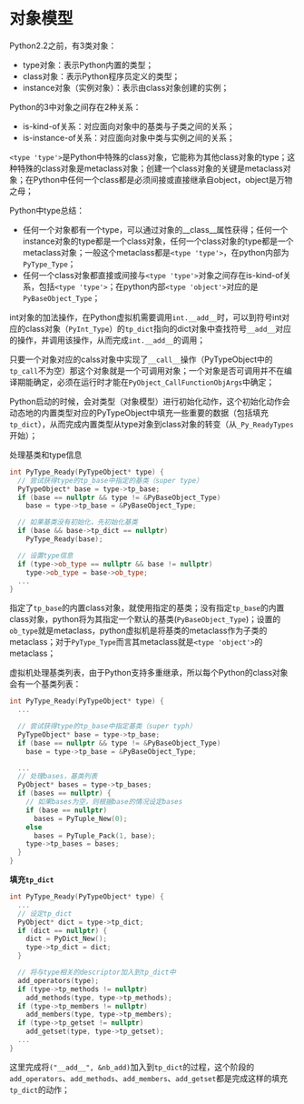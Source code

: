 # **对象模型**

Python2.2之前，有3类对象：
  * type对象：表示Python内置的类型；
  * class对象：表示Python程序员定义的类型；
  * instance对象（实例对象）：表示由class对象创建的实例；

Python的3中对象之间存在2种关系：
  * is-kind-of关系：对应面向对象中的基类与子类之间的关系；
  * is-instance-of关系：对应面向对象中类与实例之间的关系；

`<type 'type'>`是Python中特殊的class对象，它能称为其他class对象的type；这种特殊的class对象是metaclass对象；创建一个class对象的关键是metaclass对象；在Python中任何一个class都是必须间接或直接继承自object，object是万物之母；

Python中type总结：
  * 任何一个对象都有一个type，可以通过对象的__class__属性获得；任何一个instance对象的type都是一个class对象，任何一个class对象的type都是一个metaclass对象；一般这个metaclass都是`<type 'type'>`，在python内部为`PyType_Type`；
  * 任何一个class对象都直接或间接与`<type 'type'>`对象之间存在is-kind-of关系，包括`<type 'type'>`；在python内部`<type 'object'>`对应的是`PyBaseObject_Type`；

int对象的加法操作，在Python虚拟机需要调用`int.__add__`时，可以到符号int对应的class对象（`PyInt_Type`）的`tp_dict`指向的dict对象中查找符号`__add__`对应的操作，并调用该操作，从而完成`int.__add__`的调用；

只要一个对象对应的calss对象中实现了`__call__`操作（PyTypeObject中的`tp_call`不为空）那这个对象就是一个可调用对象；一个对象是否可调用并不在编译期能确定，必须在运行时才能在`PyObject_CallFunctionObjArgs`中确定；

Python启动的时候，会对类型（对象模型）进行初始化动作，这个初始化动作会动态地的内置类型对应的PyTypeObject中填充一些重要的数据（包括填充`tp_dict`），从而完成内置类型从type对象到class对象的转变（从`_Py_ReadyTypes`开始）；

处理基类和type信息
```c++
int PyType_Ready(PyTypeObject* type) {
  // 尝试获得type的tp_base中指定的基类（super type）
  PyTypeObject* base = type->tp_base;
  if (base == nullptr && type != &PyBaseObject_Type)
    base = type->tp_base = &PyBaseObject_Type;

  // 如果基类没有初始化，先初始化基类
  if (base && base->tp_dict == nullptr)
    PyType_Ready(base);

  // 设置type信息
  if (type->ob_type == nullptr && base != nullptr)
    type->ob_type = base->ob_type;
  ...
}
```
指定了`tp_base`的内置class对象，就使用指定的基类；没有指定`tp_base`的内置class对象，python将为其指定一个默认的基类(`PyBaseObject_Type`)；设置的`ob_type`就是metaclass，python虚拟机是将基类的metaclass作为子类的metaclass；对于`PyType_Type`而言其metaclass就是`<type 'object'>`的metaclass；

虚拟机处理基类列表，由于Python支持多重继承，所以每个Python的class对象会有一个基类列表：
```c++
int PyType_Ready(PyTypeObject* type) {
  ...

  // 尝试获得type的tp_base中指定基类（super typh）
  PyTypeObject* base = type->tp_base;
  if (base == nullptr && type != &PyBaseObject_Type)
    base = type->tp_base = &PyBaseObject_Type;

  ...
  // 处理bases，基类列表
  PyObject* bases = type->tp_bases;
  if (bases == nullptr) {
    // 如果bases为空，则根据base的情况设定bases
    if (base == nullptr)
      bases = PyTuple_New(0);
    else
      bases = PyTuple_Pack(1, base);
    type->tp_bases = bases;
  }
}
```

**填充`tp_dict`**
```c++
int PyType_Ready(PyTypeObject* type) {
  ...
  // 设定tp_dict
  PyObject* dict = type->tp_dict;
  if (dict == nullptr) {
    dict = PyDict_New();
    type->tp_dict = dict;
  }

  // 将与type相关的descriptor加入到tp_dict中
  add_operators(type);
  if (type->tp_methods != nullptr)
    add_methods(type, type->tp_methods);
  if (type->tp_members != nullptr)
    add_members(type, type->tp_members);
  if (type->tp_getset != nullptr)
    add_getset(type, type->tp_getset);
  ...
}
```
这里完成将`("__add__", &nb_add)`加入到`tp_dict`的过程，这个阶段的`add_operators`、`add_methods`、`add_members`、`add_getset`都是完成这样的填充`tp_dict`的动作；
